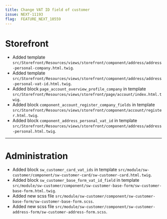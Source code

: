 ```yaml
---
title: Change VAT ID field of customer
issue: NEXT-11193
flag:  FEATURE_NEXT_10559
---
```

# Storefront
* Added template `src/Storefront/Resources/views/storefront/component/address/address-personal-company.html.twig`.
* Added template `src/Storefront/Resources/views/storefront/component/address/address-personal-vat-id.html.twig`.
* Added block `page_account_overview_profile_company` in template `src/Storefront/Resources/views/storefront/page/account/index.html.twig`.
* Added block `component_account_register_company_fields` in template `src/Storefront/Resources/views/storefront/component/account/register.html.twig`.
* Added block `component_address_personal_vat_id` in template `src/Storefront/Resources/views/storefront/component/address/address-personal.html.twig`.
___
# Administration
* Added block `sw_customer_card_vat_ids` in template `src/module/sw-customer/component/sw-customer-card/sw-customer-card.html.twig`.
* Added block `sw_customer_base_form_vat_id_field` in template `src/module/sw-customer/component/sw-customer-base-form/sw-customer-base-form.html.twig`.
* Added new scss file `src/module/sw-customer/component/sw-customer-base-form/sw-customer-base-form.scss`.
* Added new scss file `src/module/sw-customer/component/sw-customer-address-form/sw-customer-address-form.scss`.
